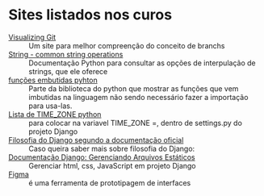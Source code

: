 <h1>Sites listados nos curos</h1>

<dl>
    <dt><a href="https://git-school.github.io/visualizing-git">Visualizing Git</a></dt>
    <dd>Um site para melhor compreenção do conceito de branchs</dd>
    <dt><a href="https://docs.python.org/3/library/string.html#formatexamples">String - common string operations</a></dt>
    <dd>Documentação Python para consultar as opções de interpulação de strings, que ele oferece</dd>
    <dt><a href="https://docs.python.org/3/library/functions.html">funções embutidas pyhton</a></dt>
    <dd>Parte da biblioteca do python que mostrar as funções que vem imbutidas na linguagem não sendo necessário fazer a importação para usa-las.</dd>
    <dt><a href="https://stackoverflow.com/questions/13866926/is-there-a-list-of-pytz-timezones">Lista de TIME_ZONE python</a></dt>
    <dd>para colocar na variavel TIME_ZONE =, dentro de settings.py do projeto Django</dd>
    <dt><a href="https://docs.djangoproject.com/pt-br/2.2/misc/design-philosophies/">Filosofia do Django segundo a documentação oficial</a></dt>
    <dd>Caso queira saber mais sobre filosofia do Django:</dd>
    <dt><a href="https://docs.djangoproject.com/pt-br/2.2/howto/static-files/"> Documentação Django: Gerenciando Arquivos Estáticos</a></dt>
    <dd>Gerenciar html, css, JavaScript em projeto Django</dd>
    <dt><a href="https://www.figma.com/files/drafts?fuid=1088548239907474899">Figma</a><dt>
    <dd>é uma ferramenta de prototipagem de interfaces</dd>
</dl>
